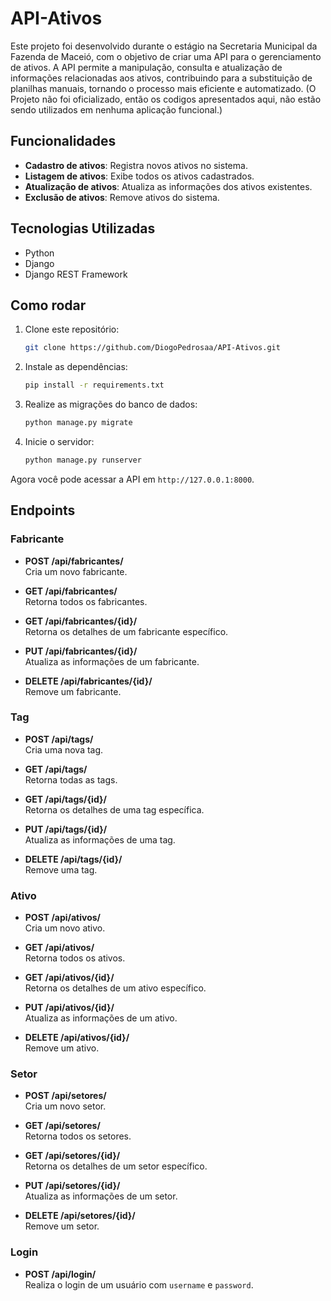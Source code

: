 # API-Ativos

Este projeto foi desenvolvido durante o estágio na Secretaria Municipal da Fazenda de Maceió, com o objetivo de criar uma API para o gerenciamento de ativos. A API permite a manipulação, consulta e atualização de informações relacionadas aos ativos, contribuindo para a substituição de planilhas manuais, tornando o processo mais eficiente e automatizado.
(O Projeto não foi oficializado, então os codigos apresentados aqui, não estão sendo utilizados em nenhuma aplicação funcional.)

## Funcionalidades

- **Cadastro de ativos**: Registra novos ativos no sistema.
- **Listagem de ativos**: Exibe todos os ativos cadastrados.
- **Atualização de ativos**: Atualiza as informações dos ativos existentes.
- **Exclusão de ativos**: Remove ativos do sistema.

## Tecnologias Utilizadas

- Python
- Django
- Django REST Framework

## Como rodar

1. Clone este repositório:
    ```bash
    git clone https://github.com/DiogoPedrosaa/API-Ativos.git
    ```

2. Instale as dependências:
    ```bash
    pip install -r requirements.txt
    ```

3. Realize as migrações do banco de dados:
    ```bash
    python manage.py migrate
    ```

4. Inicie o servidor:
    ```bash
    python manage.py runserver
    ```

Agora você pode acessar a API em `http://127.0.0.1:8000`.

## Endpoints

### **Fabricante**

- **POST /api/fabricantes/**  
  Cria um novo fabricante.
  
- **GET /api/fabricantes/**  
  Retorna todos os fabricantes.

- **GET /api/fabricantes/{id}/**  
  Retorna os detalhes de um fabricante específico.

- **PUT /api/fabricantes/{id}/**  
  Atualiza as informações de um fabricante.

- **DELETE /api/fabricantes/{id}/**  
  Remove um fabricante.

### **Tag**

- **POST /api/tags/**  
  Cria uma nova tag.
  
- **GET /api/tags/**  
  Retorna todas as tags.

- **GET /api/tags/{id}/**  
  Retorna os detalhes de uma tag específica.

- **PUT /api/tags/{id}/**  
  Atualiza as informações de uma tag.

- **DELETE /api/tags/{id}/**  
  Remove uma tag.

### **Ativo**

- **POST /api/ativos/**  
  Cria um novo ativo.
  
- **GET /api/ativos/**  
  Retorna todos os ativos.

- **GET /api/ativos/{id}/**  
  Retorna os detalhes de um ativo específico.

- **PUT /api/ativos/{id}/**  
  Atualiza as informações de um ativo.

- **DELETE /api/ativos/{id}/**  
  Remove um ativo.

### **Setor**

- **POST /api/setores/**  
  Cria um novo setor.
  
- **GET /api/setores/**  
  Retorna todos os setores.

- **GET /api/setores/{id}/**  
  Retorna os detalhes de um setor específico.

- **PUT /api/setores/{id}/**  
  Atualiza as informações de um setor.

- **DELETE /api/setores/{id}/**  
  Remove um setor.

### **Login**

- **POST /api/login/**  
  Realiza o login de um usuário com `username` e `password`.
